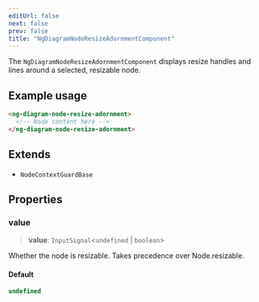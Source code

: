 ```yaml
---
editUrl: false
next: false
prev: false
title: "NgDiagramNodeResizeAdornmentComponent"
---
```


The `NgDiagramNodeResizeAdornmentComponent` displays resize handles and lines around a selected, resizable node.

## Example usage
```html
<ng-diagram-node-resize-adornment>
  <!-- Node content here -->
</ng-diagram-node-resize-adornment>
```

## Extends

- `NodeContextGuardBase`

## Properties

### value

> **value**: `InputSignal`\<`undefined` \| `boolean`\>

Whether the node is resizable.
Takes precedence over Node.resizable.

#### Default

```ts
undefined
```
